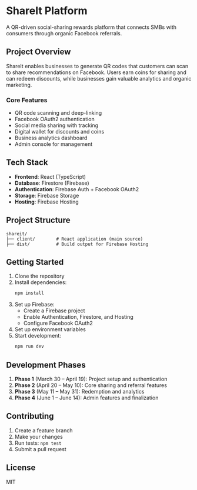 # ShareIt Platform

A QR-driven social-sharing rewards platform that connects SMBs with consumers through organic Facebook referrals.

## Project Overview

ShareIt enables businesses to generate QR codes that customers can scan to share recommendations on Facebook. Users earn coins for sharing and can redeem discounts, while businesses gain valuable analytics and organic marketing.

### Core Features

- QR code scanning and deep-linking
- Facebook OAuth2 authentication
- Social media sharing with tracking
- Digital wallet for discounts and coins
- Business analytics dashboard
- Admin console for management

## Tech Stack

- **Frontend**: React (TypeScript)
- **Database**: Firestore (Firebase)
- **Authentication**: Firebase Auth + Facebook OAuth2
- **Storage**: Firebase Storage
- **Hosting**: Firebase Hosting

## Project Structure

```
shareit/
├── client/        # React application (main source)
├── dist/          # Build output for Firebase Hosting
```

## Getting Started

1. Clone the repository
2. Install dependencies:
   ```bash
   npm install
   ```
3. Set up Firebase:
   - Create a Firebase project
   - Enable Authentication, Firestore, and Hosting
   - Configure Facebook OAuth2
4. Set up environment variables
5. Start development:
   ```bash
   npm run dev
   ```

## Development Phases

1. **Phase 1** (March 30 – April 19): Project setup and authentication
2. **Phase 2** (April 20 – May 10): Core sharing and referral features
3. **Phase 3** (May 11 – May 31): Redemption and analytics
4. **Phase 4** (June 1 – June 14): Admin features and finalization

## Contributing

1. Create a feature branch
2. Make your changes
3. Run tests: `npm test`
4. Submit a pull request

## License

MIT 